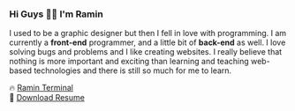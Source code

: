 ### Hi Guys ✋🏻 I'm **Ramin**
I used to be a graphic designer but then I fell in love with programming. I am currently a **front-end** programmer, and a little bit of **back-end** as well. I love solving bugs and problems and I like creating websites. I really believe that nothing is more important and exciting than learning and teaching web-based technologies and there is still so much for me to learn. 

🔥 [Ramin Terminal](https://raminrezaei.ir)
<br />
💎 [Download Resume](https://raminrezaei.ir/resume/)
